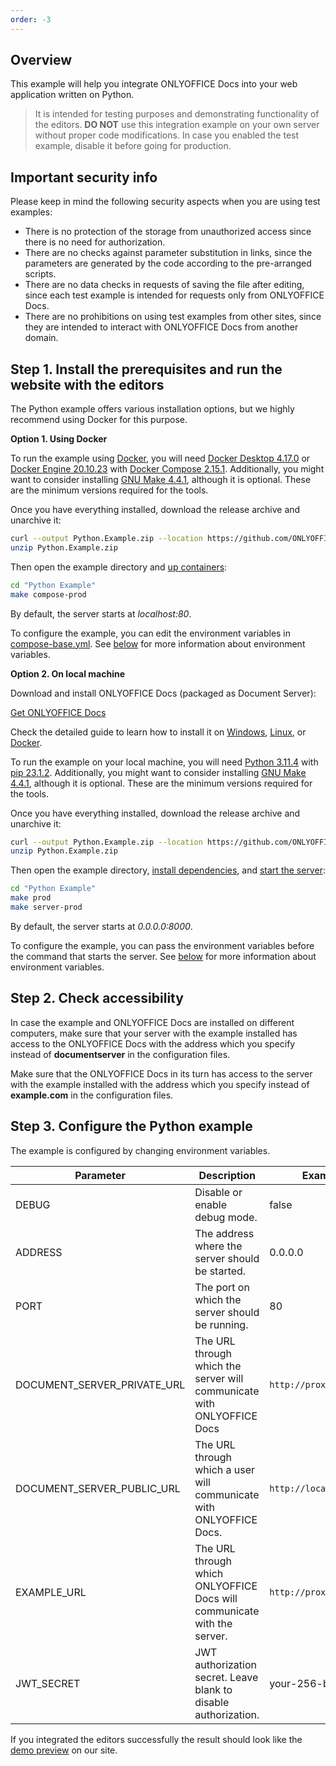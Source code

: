 ```yaml
---
order: -3
---
```



## Overview

This example will help you integrate ONLYOFFICE Docs into your web application written on Python.

> It is intended for testing purposes and demonstrating functionality of the editors. **DO NOT** use this integration example on your own server without proper code modifications. In case you enabled the test example, disable it before going for production.

## Important security info

Please keep in mind the following security aspects when you are using test examples:

* There is no protection of the storage from unauthorized access since there is no need for authorization.
* There are no checks against parameter substitution in links, since the parameters are generated by the code according to the pre-arranged scripts.
* There are no data checks in requests of saving the file after editing, since each test example is intended for requests only from ONLYOFFICE Docs.
* There are no prohibitions on using test examples from other sites, since they are intended to interact with ONLYOFFICE Docs from another domain.

## Step 1. Install the prerequisites and run the website with the editors

The Python example offers various installation options, but we highly recommend using Docker for this purpose.

**Option 1. Using Docker**

To run the example using [Docker](https://www.docker.com/), you will need [Docker Desktop 4.17.0](https://docs.docker.com/desktop/) or [Docker Engine 20.10.23](https://docs.docker.com/engine/) with [Docker Compose 2.15.1](https://docs.docker.com/compose/). Additionally, you might want to consider installing [GNU Make 4.4.1](https://www.gnu.org/software/make/), although it is optional. These are the minimum versions required for the tools.

Once you have everything installed, download the release archive and unarchive it:

``` bash
curl --output Python.Example.zip --location https://github.com/ONLYOFFICE/document-server-integration/releases/latest/download/Python.Example.zip
unzip Python.Example.zip
```

Then open the example directory and [up containers](https://github.com/ONLYOFFICE/document-server-integration/blob/cd0647e0f7a16eaa5af8d82fa09ae95cd3c483ba/web/documentserver-example/python/Makefile#L38):

``` bash
cd "Python Example"
make compose-prod
```

By default, the server starts at *localhost:80*.

To configure the example, you can edit the environment variables in [compose-base.yml](https://github.com/ONLYOFFICE/document-server-integration/blob/cd0647e0f7a16eaa5af8d82fa09ae95cd3c483ba/web/documentserver-example/python/compose-base.yml). See [below](#step-3-configure-the-python-example) for more information about environment variables.

**Option 2. On local machine**

Download and install ONLYOFFICE Docs (packaged as Document Server):

[Get ONLYOFFICE Docs](https://www.onlyoffice.com/download-docs.aspx?from=api#docs-developer)

Check the detailed guide to learn how to install it on [Windows](https://helpcenter.onlyoffice.com/installation/docs-developer-install-windows.aspx?from=api_python_example), [Linux](https://helpcenter.onlyoffice.com/installation/docs-developer-install-ubuntu.aspx?from=api_python_example), or [Docker](https://helpcenter.onlyoffice.com/installation/docs-developer-install-docker.aspx?from=api_python_example).

To run the example on your local machine, you will need [Python 3.11.4](https://www.python.org/) with [pip 23.1.2](https://pip.pypa.io/en/stable/). Additionally, you might want to consider installing [GNU Make 4.4.1](https://www.gnu.org/software/make/), although it is optional. These are the minimum versions required for the tools.

Once you have everything installed, download the release archive and unarchive it:

``` bash
curl --output Python.Example.zip --location https://github.com/ONLYOFFICE/document-server-integration/releases/latest/download/Python.Example.zip
unzip Python.Example.zip
```

Then open the example directory, [install dependencies](https://github.com/ONLYOFFICE/document-server-integration/blob/cd0647e0f7a16eaa5af8d82fa09ae95cd3c483ba/web/documentserver-example/python/Makefile#L13), and [start the server](https://github.com/ONLYOFFICE/document-server-integration/blob/cd0647e0f7a16eaa5af8d82fa09ae95cd3c483ba/web/documentserver-example/python/Makefile#L21):

``` bash
cd "Python Example"
make prod
make server-prod
```

By default, the server starts at *0.0.0.0:8000*.

To configure the example, you can pass the environment variables before the command that starts the server. See [below](#step-3-configure-the-python-example) for more information about environment variables.

## Step 2. Check accessibility

In case the example and ONLYOFFICE Docs are installed on different computers, make sure that your server with the example installed has access to the ONLYOFFICE Docs with the address which you specify instead of **documentserver** in the configuration files.

Make sure that the ONLYOFFICE Docs in its turn has access to the server with the example installed with the address which you specify instead of **example.com** in the configuration files.

## Step 3. Configure the Python example

The example is configured by changing environment variables.

| Parameter                      | Description                                                             | Example                 |
| ------------------------------ | ----------------------------------------------------------------------- | ----------------------- |
| DEBUG                          | Disable or enable debug mode.                                           | false                   |
| ADDRESS                        | The address where the server should be started.                         | 0.0.0.0                 |
| PORT                           | The port on which the server should be running.                         | 80                      |
| DOCUMENT\_SERVER\_PRIVATE\_URL | The URL through which the server will communicate with ONLYOFFICE Docs  | `http://proxy:8080`     |
| DOCUMENT\_SERVER\_PUBLIC\_URL  | The URL through which a user will communicate with ONLYOFFICE Docs.     | `http://localhost:8080` |
| EXAMPLE\_URL                   | The URL through which ONLYOFFICE Docs will communicate with the server. | `http://proxy`          |
| JWT\_SECRET                    | JWT authorization secret. Leave blank to disable authorization.         | your-256-bit-secret     |

If you integrated the editors successfully the result should look like the [demo preview](../index.md#demo-preview) on our site.
